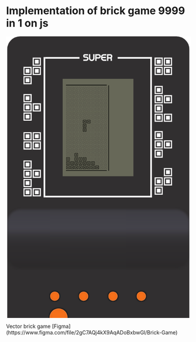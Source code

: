 # Implementation of brick game 9999 in 1 on js   
<p align="center">
  <img src="/public/gameplay-photo.png"/ align="center">
</p>
Vector brick game [Figma](https://www.figma.com/file/2gC7AQj4kX9AqADoBxbwGl/Brick-Game)
